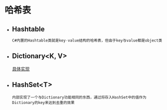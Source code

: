 # 哈希表

- ## Hashtable

  ```c#
  C#内置的Hashtable类就是key-value结构的哈希表，但由于key与value都是object类型，会带来装箱和拆箱的问题，造成性能消耗，因而现在一般使用泛型的Dictionary来替代
  ```

- ## Dictionary<K, V>

  [具体实现](./Assets/MyDictionary.cs)

- ## HashSet\<T>

  ```
  内部实现了一个与Dictionary功能相同的东西，通过将存入HashSet中的值作为Dictionary的key来达到去重的效果
  ```
  
  